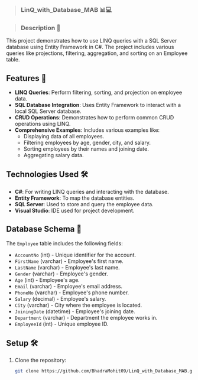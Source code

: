 > ### LinQ_with_Database_MAB 📊💻

> ### Description 📜
This project demonstrates how to use LINQ queries with a SQL Server database using Entity Framework in C#. The project includes various queries like projections, filtering, aggregation, and sorting on an Employee table.

## Features 🌟
- **LINQ Queries**: Perform filtering, sorting, and projection on employee data.
- **SQL Database Integration**: Uses Entity Framework to interact with a local SQL Server database.
- **CRUD Operations**: Demonstrates how to perform common CRUD operations using LINQ.
- **Comprehensive Examples**: Includes various examples like:
  - Displaying data of all employees.
  - Filtering employees by age, gender, city, and salary.
  - Sorting employees by their names and joining date.
  - Aggregating salary data.

## Technologies Used 🛠️
- **C#**: For writing LINQ queries and interacting with the database.
- **Entity Framework**: To map the database entities.
- **SQL Server**: Used to store and query the employee data.
- **Visual Studio**: IDE used for project development.

## Database Schema 📂
The `Employee` table includes the following fields:
- `AccountNo` (int) - Unique identifier for the account.
- `FirstName` (varchar) - Employee's first name.
- `LastName` (varchar) - Employee's last name.
- `Gender` (varchar) - Employee's gender.
- `Age` (int) - Employee's age.
- `Email` (varchar) - Employee's email address.
- `PhoneNo` (varchar) - Employee's phone number.
- `Salary` (decimal) - Employee's salary.
- `City` (varchar) - City where the employee is located.
- `JoiningDate` (datetime) - Employee's joining date.
- `Department` (varchar) - Department the employee works in.
- `EmployeeId` (int) - Unique employee ID.

## Setup 🛠️
1. Clone the repository:
   ```bash
   git clone https://github.com/BhadraMohit09/LinQ_with_Database_MAB.git

